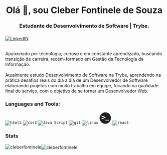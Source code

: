 

<!--
### Hi there 👋
**CleberFontinele/CleberFontinele** is a ✨ _special_ ✨ repository because its `README.md` (this file) appears on your GitHub profile.

Here are some ideas to get you started:

- 🔭 I’m currently working on ...
- 🌱 I’m currently learning ...
- 👯 I’m looking to collaborate on ...
- 🤔 I’m looking for help with ...
- 💬 Ask me about ...
- 📫 How to reach me: ...
- 😄 Pronouns: ...
- ⚡ Fun fact: ...
-->
<h1 align = "center"> Olá 👋, sou Cleber Fontinele de Souza </h1>
<h3 align = "center"> Estudante de Desenvolvimento de Software | Trybe. </h3>

<p align="left">
  
<a href="https://www.linkedin.com/in/cleberfontineledesouza/" target="_blank">
  <img align="middle" alt="LinkedIN" width="38px" src="https://image.flaticon.com/icons/svg/1384/1384014.svg" />
</a>

<br>

</br>


Apaixonado por tecnologia, curioso e em constante aprendizado, buscando transição de carreira, recém-formado em Gestão da Tecnologia da Informação.
</br><br>
Atualmente estudo Desenvolvimento de Software na Trybe, aprendendo na prática desafios reais do dia a dia de um Desenvolvedor de Software elaborando projetos com muito trabalho em equipe, focando na qualidade final do serviço, com o objetivo de se tornar um Desenvolvedor Web.
<br>

### Languages and Tools:  

<code><img height="38" src="https://pics.freeicons.io/uploads/icons/png/14072054271548141949-512.png" alt="html5"/></code>
<code><img height="38" src="https://pics.freeicons.io/uploads/icons/png/21337745421536211768-512.png" alt="css3"/></code>
<code><img height="38" src="https://www.devexhub.com/wp-content/uploads/2019/12/javascript-icon-png-23.png" alt="Java Script"></code>
<code><img height="38" src="https://pics.freeicons.io/uploads/icons/png/9374299221540553610-512.png" alt="git"/></code>
<code><img height="38" src="https://pics.freeicons.io/uploads/icons/png/3525127881551941184-512.png" alt="linux"/></code>
<code><img height="38" src="https://raw.githubusercontent.com/github/explore/80688e429a7d4ef2fca1e82350fe8e3517d3494d/topics/terminal/terminal.png" alt="terminal"></code>
<code><img height="38" src="https://www.flaticon.com/svg/static/icons/svg/919/919851.svg" alt="react"></code>

### Stats <br>
<p> <img align = "left" src = "https://github-readme-stats.vercel.app/api/top-langs?username=cleberfontinele&show_icons=true&locale=en&layout=compact" alt = "cleberfontinele" /> </p>

<p><img align = "center" src = "https://github-readme-stats.vercel.app/api?username=cleberfontinele&show_icons=true&locale=en" alt = "cleberfontinele" /> </p>


 
